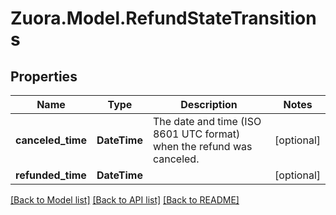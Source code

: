
# Zuora.Model.RefundStateTransitions

## Properties

Name | Type | Description | Notes
------------ | ------------- | ------------- | -------------
**canceled_time** | **DateTime** | The date and time (ISO 8601 UTC format) when the refund was canceled. | [optional] 
**refunded_time** | **DateTime** |  | [optional] 

[[Back to Model list]](../README.md#documentation-for-models)
[[Back to API list]](../README.md#documentation-for-api-endpoints)
[[Back to README]](../README.md)

